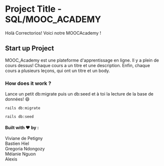 
# Project Title - SQL/MOOC_ACADEMY

Holà Correctorios! Voici notre MOOCAcademy !


## Start up Project 

MOOC_Academy est une plateforme d'apprentissage en ligne. Il y a plein de cours dessus! Chaque cours a un titre et une description. Enfin, chaque cours a plusieurs leçons, qui ont un titre et un body.  

### How does it work ?

Lance un petit db:migrate puis un db:seed et à toi la lecture de la base de données! :smile:

```
rails db:migrate
```

```
rails db:seed
```

#### Built with :heart: by : 

Viviane de Petigny  
Bastien Hiel  
Gregoria Ndongozy  
Mélanie Nguon  
Alexis  


